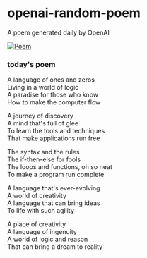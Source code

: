 
# openai-random-poem
 A poem generated daily by OpenAI

[![Poem](https://github.com/fbiego/openai-random-poem/actions/workflows/main.yml/badge.svg)](https://github.com/fbiego/openai-random-poem/actions/workflows/main.yml)

### today's poem  
  
A language of ones and zeros  
Living in a world of logic  
A paradise for those who know  
How to make the computer flow  
  
A journey of discovery  
A mind that's full of glee  
To learn the tools and techniques  
That make applications run free  
  
The syntax and the rules  
The if-then-else for fools  
The loops and functions, oh so neat  
To make a program run complete  
  
A language that's ever-evolving  
A world of creativity  
A language that can bring ideas  
To life with such agility  
  
A place of creativity  
A language of ingenuity  
A world of logic and reason  
That can bring a dream to reality